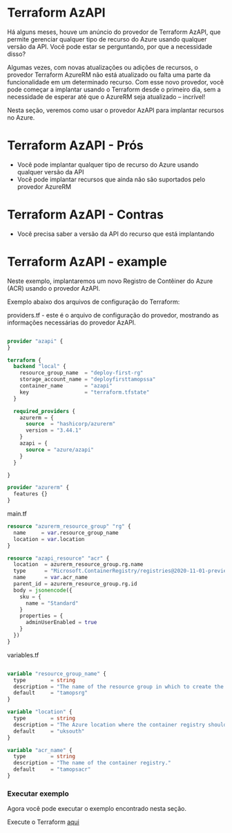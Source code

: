# Terraform AzAPI

Há alguns meses, houve um anúncio do provedor de Terraform AzAPI, que permite gerenciar qualquer tipo de recurso do Azure usando qualquer versão da API. Você pode estar se perguntando, por que a necessidade disso?

Algumas vezes, com novas atualizações ou adições de recursos, o provedor Terraform AzureRM não está atualizado ou falta uma parte da funcionalidade em um determinado recurso. Com esse novo provedor, você pode começar a implantar usando o Terraform desde o primeiro dia, sem a necessidade de esperar até que o AzureRM seja atualizado – incrível!

Nesta seção, veremos como usar o provedor AzAPI para implantar recursos no Azure.

# Terraform AzAPI - Prós

- Você pode implantar qualquer tipo de recurso do Azure usando qualquer versão da API
- Você pode implantar recursos que ainda não são suportados pelo provedor AzureRM

# Terraform AzAPI - Contras

- Você precisa saber a versão da API do recurso que está implantando

# Terraform AzAPI - example

Neste exemplo, implantaremos um novo Registro de Contêiner do Azure (ACR) usando o provedor AzAPI.

Exemplo abaixo dos arquivos de configuração do Terraform:

providers.tf - este é o arquivo de configuração do provedor, mostrando as informações necessárias do provedor AzAPI.

```terraform

provider "azapi" {
}

terraform {
  backend "local" {
    resource_group_name  = "deploy-first-rg"
    storage_account_name = "deployfirsttamopssa"
    container_name       = "azapi"
    key                  = "terraform.tfstate"
  }

  required_providers {
    azurerm = {
      source  = "hashicorp/azurerm"
      version = "3.44.1"
    }
    azapi = {
      source = "azure/azapi"
    }
  }

}

provider "azurerm" {
  features {}
}

```


main.tf

```terraform
resource "azurerm_resource_group" "rg" {
  name     = var.resource_group_name
  location = var.location
}

resource "azapi_resource" "acr" {
  location  = azurerm_resource_group.rg.name
  type      = "Microsoft.ContainerRegistry/registries@2020-11-01-preview"
  name      = var.acr_name
  parent_id = azurerm_resource_group.rg.id
  body = jsonencode({
    sku = {
      name = "Standard"
    }
    properties = {
      adminUserEnabled = true
    }
  })
}

```

variables.tf

```terraform

variable "resource_group_name" {
  type        = string
  description = "The name of the resource group in which to create the container registry."
  default     = "tamopsrg"
}

variable "location" {
  type        = string
  description = "The Azure location where the container registry should exist."
  default     = "uksouth"
}

variable "acr_name" {
  type        = string
  description = "The name of the container registry."
  default     = "tamopsacr"
}


```

### Executar exemplo

Agora você pode executar o exemplo encontrado nesta seção.

Execute o Terraform [aqui](https://github.com/thiago88sp/terraform-treinamento/tree/master/7-terraform-azapi/terraform)
